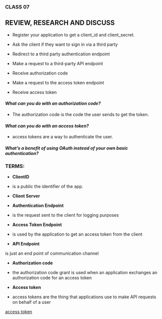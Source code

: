### CLASS 07


## REVIEW, RESEARCH AND DISCUSS



- Register your application to get a client_id and client_secret.

- Ask the client if they want to sign in via a third party

- Redirect to a third party authentication endpoint

- Make a request to a third-party API endpoint

- Receive authorization code

- Make a request to the access token endpoint

- Receive access token


#### *What can you do with an authorization code?*

- The authorization code is the code the user sends to get the token.


#### *What can you do with an access token?*

- access tokens are a way to authenticate the user.

#### *What’s a benefit of using OAuth instead of your own basic authentication?*


### TERMS:

- **ClientID**

- is a public the identifier of the app.

- **Client Server**


- **Authentication Endpoint**

- is the request sent to the client for logging purposes

- **Access Token Endpoint**
 
 - is used by the application to get an access token from the client

- **API Endpoint**

is just an end point of communication channel

- **Authorization code**

- the authorization code grant is used when an application exchanges an authorization code for an access token

- **Access token**

- access tokens are the thing that applications use to make API requests on behalf of a user


[access token](https://www.oauth.com/oauth2-servers/access-tokens/)
